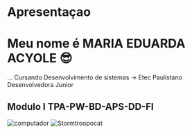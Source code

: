 # Apresentaçao

# Meu nome é MARIA EDUARDA ACYOLE  :sunglasses:	
...
Cursando Desenvolvimento de sistemas -> Etec Paulistano
Desenvolvedora Junior  

## Modulo I TPA-PW-BD-APS-DD-FI ##


![computador](https://octodex.github.com/images/download.gif"computador")
![Stormtroopocat](https://octodex.github.com/images/stormtroopocat.jpg "The Stormtroopocat")



